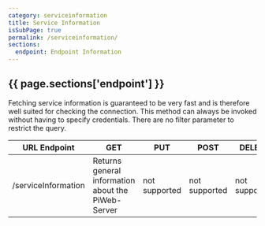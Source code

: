 ```yaml
---
category: serviceinformation
title: Service Information
isSubPage: true
permalink: /serviceinformation/
sections:
  endpoint: Endpoint Information
---
```


## {{ page.sections['endpoint'] }}

Fetching service information is guaranteed to be very fast and is therefore well suited for checking the connection. This method can always be invoked without having to specify credentials. There are no filter parameter to restrict the query.

URL Endpoint | GET | PUT | POST | DELETE
-------------|-----|-----|------|-------
/serviceInformation | Returns general information about the PiWeb-Server | not supported | not supported | not supported
